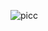 ![picc](https://user-images.githubusercontent.com/68064523/184533841-13b488ff-598a-47a6-92fe-5f5d0baeaeac.jpg)
